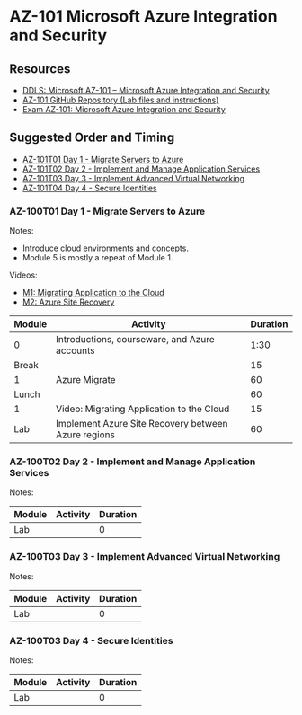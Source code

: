 # AZ-101 Microsoft Azure Integration and Security

## Resources

* [DDLS: Microsoft AZ-101 – Microsoft Azure Integration and Security](https://www.ddls.com.au/courses/microsoft/azure/microsoft-az-101-azure-integration-and-security/)
* [AZ-101 GitHub Repository (Lab files and instructions)](https://github.com/MicrosoftLearning/AZ-101-MicrosoftAzureIntegrationandSecurity)
* [Exam AZ-101: Microsoft Azure Integration and Security](https://www.microsoft.com/en-us/learning/exam-az-101.aspx)

## Suggested Order and Timing

* [AZ-101T01 Day 1 - Migrate Servers to Azure](#day1)
* [AZ-101T02 Day 2 - Implement and Manage Application Services](#day2)
* [AZ-101T03 Day 3 - Implement Advanced Virtual Networking](#day3)
* [AZ-101T04 Day 4 - Secure Identities](#day4)

<a id="day1"></a>
### AZ-100T01 Day 1 - Migrate Servers to Azure

Notes:

* Introduce cloud environments and concepts.
* Module 5 is mostly a repeat of Module 1.

Videos:

* [M1: Migrating Application to the Cloud](https://www.youtube.com/watch?v=qtRwJUhniAg)
* [M2: Azure Site Recovery](https://channel9.msdn.com/Shows/Azure-Friday/Azure-Site-Recovery/player)

|Module|Activity|Duration|
|-|-|-|
|0|Introductions, courseware, and Azure accounts|1:30|
|Break||15|
|1|Azure Migrate|60|
|Lunch||60|
|1|Video: Migrating Application to the Cloud|15|
|Lab|Implement Azure Site Recovery between Azure regions|60|

<a id="day2"></a>
### AZ-100T02 Day 2 - Implement and Manage Application Services

Notes:


|Module|Activity|Duration|
|-|-|-|
|Lab||0|

<a id="day3"></a>
### AZ-100T03 Day 3 - Implement Advanced Virtual Networking

Notes:

|Module|Activity|Duration|
|-|-|-|
|Lab||0|


<a id="day4"></a>
### AZ-100T03 Day 4 - Secure Identities

Notes:

|Module|Activity|Duration|
|-|-|-|
|Lab||0|

